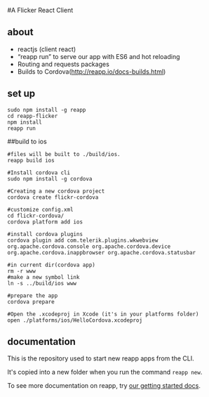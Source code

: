 #A Flicker React Client

## about
- reactjs (client react)
- “reapp run” to serve our app with ES6 and hot reloading
- Routing and requests packages
- Builds to Cordova(http://reapp.io/docs-builds.html)

## set up
```shellscript
sudo npm install -g reapp
cd reapp-flicker
npm install
reapp run
```
##build to ios
```shellscript
#files will be built to ./build/ios.
reapp build ios

#Install cordova cli
sudo npm install -g cordova

#Creating a new cordova project
cordova create flickr-cordova

#customize config.xml
cd flickr-cordova/
cordova platform add ios

#install cordova plugins
cordova plugin add com.telerik.plugins.wkwebview org.apache.cordova.console org.apache.cordova.device org.apache.cordova.inappbrowser org.apache.cordova.statusbar

#in current dir(cordova app)
rm -r www
#make a new symbol link
ln -s ../build/ios www

#prepare the app
cordova prepare

#Open the .xcodeproj in Xcode (it's in your platforms folder)
open ./platforms/ios/HelloCordova.xcodeproj
```

## documentation
This is the repository used to start new reapp apps from the CLI.

It's copied into a new folder when you run the command `reapp new`.

To see more documentation on reapp, try [our getting started docs](http://reapp.io/start.html).
